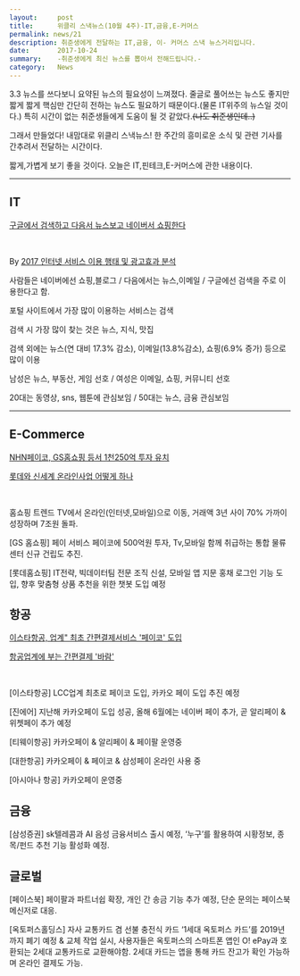 ```yaml
---
layout:     post
title:      위클리 스낵뉴스(10월 4주)-IT,금융,E-커머스
permalink: news/21
description: 취준생에게 전달하는 IT,금융, 이- 커머스 스낵 뉴스거리입니다.
date:       2017-10-24
summary:    -취준생에게 최신 뉴스를 뽑아서 전해드립니다.-
category: 	News
---
```



3.3 뉴스를 쓰다보니 요약된 뉴스의 필요성이 느껴졌다. 줄글로 풀어쓰는 뉴스도 좋지만 짧게 짧게 핵심만 간단히 전하는 뉴스도 필요하기 때문이다.(물론 IT위주의 뉴스일 것이다.) 특히 시간이 없는 취준생들에게 도움이 될 것 같았다.~~(나도 취준생인데..)~~

그래서 만들었다! 내맘대로 위클리 스낵뉴스! 한 주간의 흥미로운 소식 및 관련 기사를 간추려서 전달하는 시간이다.

짧게,가볍게 보기 좋을 것이다. 오늘은 IT,핀테크,E-커머스에 관한 내용이다.

- - -

## IT

[구글에서 검색하고 다음서 뉴스보고 네이버서 쇼핑한다](http://www.asiae.co.kr/news/view.htm?idxno=2017101609510842249)

<br>

By [2017 인터넷 서비스 이용 행태 및 광고효과 분석](http://www.dmcmedia.co.kr/notice/noticeView?dc_idx=22&dn_idx=717)

사람들은 네이버에선 쇼핑,블로그 / 다음에서는 뉴스,이메일 / 구글에선 검색을 주로 이용한다고 함.

포털 사이트에서 가장 많이 이용하는 서비스는 검색

검색 시 가장 많이 찾는 것은 뉴스, 지식, 맛집

검색 외에는 뉴스(연 대비 17.3% 감소), 이메일(13.8%감소), 쇼핑(6.9% 증가) 등으로 많이 이용

남성은 뉴스, 부동산, 게임 선호 / 여성은 이메일, 쇼핑, 커뮤니티 선호

20대는 동영상, sns, 웹툰에 관심보임 / 50대는 뉴스, 금융 관심보임

- - -

## E-Commerce

[NHN페이코, GS홈쇼핑 등서 1천250억 투자 유치](http://www.zdnet.co.kr/news/news_view.asp?artice_id=20170929164038)

[롯데와 신세계 온라인사업 어떻게 하나](http://www.businesspost.co.kr/BP?command=article_view&num=61703#)

<br>

홈쇼핑 트렌드 TV에서 온라인(인터넷,모바일)으로 이동, 거래액 3년 사이 70% 가까이 성장하며 7조원 돌파.

[GS 홈쇼핑] 페이 서비스 페이코에 500억원 투자, Tv,모바일 함께 취급하는 통합 물류센터 신규 건립도 추진.

[롯데홈쇼핑] IT전략, 빅데이터팀 전문 조직 신설, 모바일 앱 지문 홍채 로그인 기능 도입, 향후 맞춤형 상품 추천을 위한 챗봇 도입 예정

## 항공

[이스타항공, 업계" 최초 간편결제서비스 '페이코' 도입
](http://www.jeollailbo.com/news/articleView.html?idxno=524264)

[항공업계에 부는 간편결제 '바람'](http://www.ebn.co.kr/news/view/914118)

<br>

[이스타항공] LCC업계 최초로 페이코 도입, 카카오 페이 도입 추진 예정

[진에어] 지난해 카카오페이 도입 성공, 올해 6월에는 네이버 페이 추가, 곧 알리페이 & 위쳇페이 추가 예정

[티웨이항공] 카카오페이 & 알리페이 & 페이팔 운영중

[대한항공] 카카오페이 & 페이코 & 삼성페이 온라인 사용 중

[아시아나 항공] 카카오페이 운영중


## 금융

[삼성증권] sk텔레콤과 AI 음성 금융서비스 출시 예정, ‘누구’를 활용하여 시황정보, 종목/펀드 추천 기능 활성화 예정.

## 글로벌

[페이스북] 페이팔과 파트너쉽 확장, 개인 간 송금 기능 추가 예정, 단순 문의는 페이스북 메신저로 대응.

[옥토퍼스홀딩스] 자사 교통카드 겸 선불 충전식 카드 ‘1세대 옥토퍼스 카드’를 2019년까지 폐기 예정 & 교체 작업 실시, 사용자들은 옥토퍼스의 스마트폰 앱인 O! ePay과 호환되는 2세대 교통카드로 교환해야함. 2세대 카드는 앱을 통해 카드 잔고가 확인 가능하며 온라인 결제도 가능.
